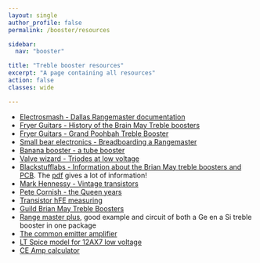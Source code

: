 ```yaml
---
layout: single
author_profile: false
permalink: /booster/resources

sidebar:
  nav: "booster"

title: "Treble booster resources"
excerpt: "A page containing all resources"
action: false
classes: wide

---
```


- [Electrosmash - Dallas Rangemaster documentation](https://www.electrosmash.com/dallas-rangemaster)
- [Fryer Guitars - History of the Brain May Treble boosters](https://fryerguitars.com/history-of-brian-mays-treble-boosters-and-pedalboard-used-with-queen-from-1970-to-around-1986/)
- [Fryer Guitars - Grand Poohbah Treble Booster](https://fryerguitars.com/pedals-tech/)
- [Small bear electronics - Breadboarding a Rangemaster](http://diy.smallbearelec.com/HowTos/BreadboardRMs/BreadboardRMs.htm)
- [Banana booster - a tube booster](https://www.tube-town.net/cms/?DIY/LoV-Projekte/Banana_Booster_-engl-)
- [Valve wizard - Triodes at low voltage](http://www.valvewizard.co.uk/Triodes_at_low_voltages_Blencowe.pdf)
- [Blackstufflabs - Information about the Brian May treble boosters and PCB](https://www.blackstufflabs.com/pcbstore/). The [pdf](https://www.blackstufflabs.com/wp-content/uploads/2020/06/tboostfactory146.pdf) gives a lot of information!
- [Mark Hennessy - Vintage transistors](https://www.markhennessy.co.uk/articles/vintage_transistors.htm)
- [Pete Cornish - the Queen years](http://www.petecornish.co.uk/queen.html)
- [Transistor hFE measuring](http://www.geofex.com/Article_Folders/fuzzface/fftech.htm#Picking%20transistors)
- [Guild Brian May Treble Boosters](https://www.gad.net/Blog/2019/03/03/guild-1984-brian-may-treble-booster-pedals/)
- [Range master plus](http://pedalparts.co.uk/docs/RangeMasterPlus.pdf), good example and circuit of both a Ge en a Si treble booster in one package
- [The common emitter amplifier](https://www.electronics-tutorials.ws/amplifier/amp_2.html)
- [LT Spice model for 12AX7 low voltage](http://rezzonics.blogspot.com/2017/05/korg-nutube-6p1-vs-12ax7-starved-tube.html?m=1)
- [CE Amp calculator](http://www.guitarscience.net/calcs/ce.htm)
